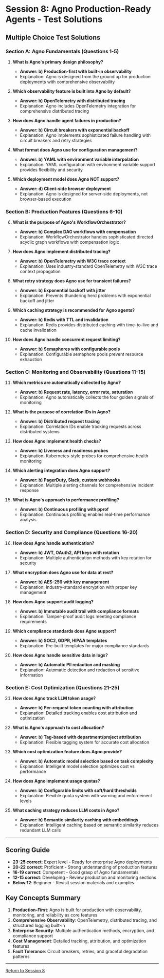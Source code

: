 # Session 8: Agno Production-Ready Agents - Test Solutions

## Multiple Choice Test Solutions

### Section A: Agno Fundamentals (Questions 1-5)

1. **What is Agno's primary design philosophy?**
   - **Answer: b) Production-first with built-in observability**
   - Explanation: Agno is designed from the ground up for production deployments with comprehensive observability

2. **Which observability feature is built into Agno by default?**
   - **Answer: b) OpenTelemetry with distributed tracing**
   - Explanation: Agno includes OpenTelemetry integration for comprehensive distributed tracing

3. **How does Agno handle agent failures in production?**
   - **Answer: b) Circuit breakers with exponential backoff**
   - Explanation: Agno implements sophisticated failure handling with circuit breakers and retry strategies

4. **What format does Agno use for configuration management?**
   - **Answer: b) YAML with environment variable interpolation**
   - Explanation: YAML configuration with environment variable support provides flexibility and security

5. **Which deployment model does Agno NOT support?**
   - **Answer: d) Client-side browser deployment**
   - Explanation: Agno is designed for server-side deployments, not browser-based execution

### Section B: Production Features (Questions 6-10)

6. **What is the purpose of Agno's WorkflowOrchestrator?**
   - **Answer: b) Complex DAG workflows with compensation**
   - Explanation: WorkflowOrchestrator handles sophisticated directed acyclic graph workflows with compensation logic

7. **How does Agno implement distributed tracing?**
   - **Answer: b) OpenTelemetry with W3C trace context**
   - Explanation: Uses industry-standard OpenTelemetry with W3C trace context propagation

8. **What retry strategy does Agno use for transient failures?**
   - **Answer: b) Exponential backoff with jitter**
   - Explanation: Prevents thundering herd problems with exponential backoff and jitter

9. **Which caching strategy is recommended for Agno agents?**
   - **Answer: b) Redis with TTL and invalidation**
   - Explanation: Redis provides distributed caching with time-to-live and cache invalidation

10. **How does Agno handle concurrent request limiting?**
    - **Answer: b) Semaphores with configurable pools**
    - Explanation: Configurable semaphore pools prevent resource exhaustion

### Section C: Monitoring and Observability (Questions 11-15)

11. **Which metrics are automatically collected by Agno?**
    - **Answer: b) Request rate, latency, error rate, saturation**
    - Explanation: Agno automatically collects the four golden signals of monitoring

12. **What is the purpose of correlation IDs in Agno?**
    - **Answer: b) Distributed request tracing**
    - Explanation: Correlation IDs enable tracking requests across distributed systems

13. **How does Agno implement health checks?**
    - **Answer: b) Liveness and readiness probes**
    - Explanation: Kubernetes-style probes for comprehensive health monitoring

14. **Which alerting integration does Agno support?**
    - **Answer: b) PagerDuty, Slack, custom webhooks**
    - Explanation: Multiple alerting channels for comprehensive incident response

15. **What is Agno's approach to performance profiling?**
    - **Answer: b) Continuous profiling with pprof**
    - Explanation: Continuous profiling enables real-time performance analysis

### Section D: Security and Compliance (Questions 16-20)

16. **How does Agno handle authentication?**
    - **Answer: b) JWT, OAuth2, API keys with rotation**
    - Explanation: Multiple authentication methods with key rotation for security

17. **What encryption does Agno use for data at rest?**
    - **Answer: b) AES-256 with key management**
    - Explanation: Industry-standard encryption with proper key management

18. **How does Agno support audit logging?**
    - **Answer: b) Immutable audit trail with compliance formats**
    - Explanation: Tamper-proof audit logs meeting compliance requirements

19. **Which compliance standards does Agno support?**
    - **Answer: b) SOC2, GDPR, HIPAA templates**
    - Explanation: Pre-built templates for major compliance standards

20. **How does Agno handle sensitive data in logs?**
    - **Answer: b) Automatic PII redaction and masking**
    - Explanation: Automatic detection and redaction of sensitive information

### Section E: Cost Optimization (Questions 21-25)

21. **How does Agno track LLM token usage?**
    - **Answer: b) Per-request token counting with attribution**
    - Explanation: Detailed tracking enables cost attribution and optimization

22. **What is Agno's approach to cost allocation?**
    - **Answer: b) Tag-based with department/project attribution**
    - Explanation: Flexible tagging system for accurate cost allocation

23. **Which cost optimization feature does Agno provide?**
    - **Answer: b) Automatic model selection based on task complexity**
    - Explanation: Intelligent model selection optimizes cost vs performance

24. **How does Agno implement usage quotas?**
    - **Answer: b) Configurable limits with soft/hard thresholds**
    - Explanation: Flexible quota system with warning and enforcement levels

25. **What caching strategy reduces LLM costs in Agno?**
    - **Answer: b) Semantic similarity caching with embeddings**
    - Explanation: Intelligent caching based on semantic similarity reduces redundant LLM calls

---

## Scoring Guide

- **23-25 correct**: Expert level - Ready for enterprise Agno deployments
- **20-22 correct**: Proficient - Strong understanding of production features
- **16-19 correct**: Competent - Good grasp of Agno fundamentals
- **12-15 correct**: Developing - Review production and monitoring sections
- **Below 12**: Beginner - Revisit session materials and examples

## Key Concepts Summary

1. **Production-First**: Agno is built for production with observability, monitoring, and reliability as core features
2. **Comprehensive Observability**: OpenTelemetry, distributed tracing, and structured logging built-in
3. **Enterprise Security**: Multiple authentication methods, encryption, and compliance support
4. **Cost Management**: Detailed tracking, attribution, and optimization features
5. **Fault Tolerance**: Circuit breakers, retries, and graceful degradation patterns

---

[Return to Session 8](Session8_Agno_Production_Ready_Agents.md)
